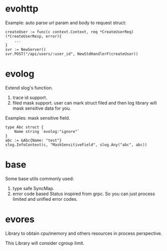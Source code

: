 # evohttp
Example: auto parse url param and body to request struct:
```golang
createUser := func(c context.Context, req *CreateUserReq)(*CreateUserResp, error){
	...
}
svr := NewServer()
svr.POST("/api/users/:user_id", NewStdHandlerF(createUser))
```

# evolog
Extend slog's function.
1. trace id support.
2. filed mask support. user can mark struct filed and then log library will mask sensitive data for you.

Examples: mask sensitive field.
```golang
type Abc struct {
    Name string `evolog:"ignore"`
}
abc := &Abc{Name: "test"}
slog.InfoContext(c, "MaskSensitiveField", slog.Any("abc", abc))
```

# base
Some base utils commonly used:
1. type safe SyncMap.
2. error code based Status inspired from grpc. So you can just process limited and unified error codes.

# evores
Library to obtain cpu/memory and others resources in process perspective.

This Library will consider cgroup limit.



